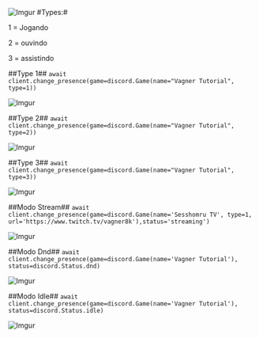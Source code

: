 ![Imgur](https://i.imgur.com/Ppj8XVL.png)
 #Types:#<p>
 1 = Jogando<p>
 2 = ouvindo<p>
 3 = assistindo<p>

##Type 1##
```await client.change_presence(game=discord.Game(name="Vagner Tutorial", type=1))```

![Imgur](https://i.imgur.com/5KJZMdb.jpg)

##Type 2##
```await client.change_presence(game=discord.Game(name="Vagner Tutorial", type=2))```

![Imgur](https://i.imgur.com/735pB21.jpg)

##Type 3##
```await client.change_presence(game=discord.Game(name="Vagner Tutorial", type=3))```

![Imgur](https://i.imgur.com/0PIRMWf.jpg)

##Modo Stream##
```await client.change_presence(game=discord.Game(name='Sesshomru TV', type=1, url='https://www.twitch.tv/vagner8k'),status='streaming')```

![Imgur](https://i.imgur.com/6uTj8vD.jpg)

##Modo Dnd##
```await client.change_presence(game=discord.Game(name='Vagner Tutorial'), status=discord.Status.dnd)```

![Imgur](https://i.imgur.com/ztJ1qmg.jpg)

##Modo Idle##
```await client.change_presence(game=discord.Game(name='Vagner Tutorial'), status=discord.Status.idle)```

![Imgur](https://i.imgur.com/bcJQVIc.jpg)



